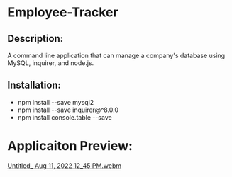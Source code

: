 # Employee-Tracker

## Description:
A command line application that can manage a company's database using MySQL, inquirer, and node.js.

## Installation:
* npm install --save mysql2
* npm install --save inquirer@^8.0.0
* npm install console.table --save

# Applicaiton Preview:
[Untitled_ Aug 11, 2022 12_45 PM.webm](https://user-images.githubusercontent.com/100250064/184226305-dde6a921-cc4d-4c45-9c1d-f0cd2b4ad675.webm)
